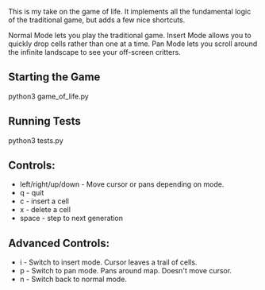 This is my take on the game of life. It implements all the fundamental logic of the traditional game, but 
adds a few nice shortcuts.

Normal Mode lets you play the traditional game.
Insert Mode allows you to quickly drop cells rather than one at a time.
Pan Mode lets you scroll around the infinite landscape to see your off-screen critters.


Starting the Game
------------------
python3 game_of_life.py

Running Tests
-------------
python3 tests.py

Controls:
---------
* left/right/up/down - Move cursor or pans depending on mode.
* q - quit
* c - insert a cell
* x - delete a cell
* space - step to next generation

Advanced Controls:
------------------
* i - Switch to insert mode. Cursor leaves a trail of cells.
* p - Switch to pan mode. Pans around map. Doesn't move cursor.
* n - Switch back to normal mode. 




